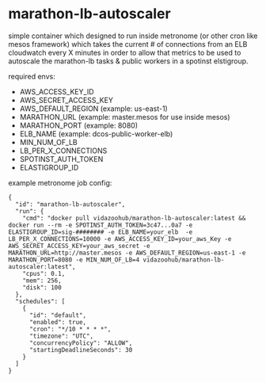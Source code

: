 # marathon-lb-autoscaler

simple container which designed to run inside metronome (or other cron like mesos framework) which takes the current # of connections from an ELB cloudwatch every X minutes in order to allow that metrics to be used to autoscale the marathon-lb tasks & public workers in a spotinst elstigroup.

required envs:
* AWS_ACCESS_KEY_ID
* AWS_SECRET_ACCESS_KEY
* AWS_DEFAULT_REGION (example: us-east-1)
* MARATHON_URL (example: master.mesos for use inside mesos)
* MARATHON_PORT (example: 8080)
* ELB_NAME (example: dcos-public-worker-elb)
* MIN_NUM_OF_LB
* LB_PER_X_CONNECTIONS
* SPOTINST_AUTH_TOKEN
* ELASTIGROUP_ID


example metronome job config:
``````
{
  "id": "marathon-lb-autoscaler",
  "run": {
    "cmd": "docker pull vidazoohub/marathon-lb-autoscaler:latest && docker run --rm -e SPOTINST_AUTH_TOKEN=3c47...0a7 -e ELASTIGROUP_ID=sig-######## -e ELB_NAME=your_elb  -e LB_PER_X_CONNECTIONS=10000 -e AWS_ACCESS_KEY_ID=your_aws_Key -e AWS_SECRET_ACCESS_KEY=your_aws_secret -e MARATHON_URL=http://master.mesos -e AWS_DEFAULT_REGION=us-east-1 -e MARATHON_PORT=8080 -e MIN_NUM_OF_LB=4 vidazoohub/marathon-lb-autoscaler:latest",
    "cpus": 0.1,
    "mem": 256,
    "disk": 100
  },
  "schedules": [
    {
      "id": "default",
      "enabled": true,
      "cron": "*/10 * * * *",
      "timezone": "UTC",
      "concurrencyPolicy": "ALLOW",
      "startingDeadlineSeconds": 30
    }
  ]
}
````````